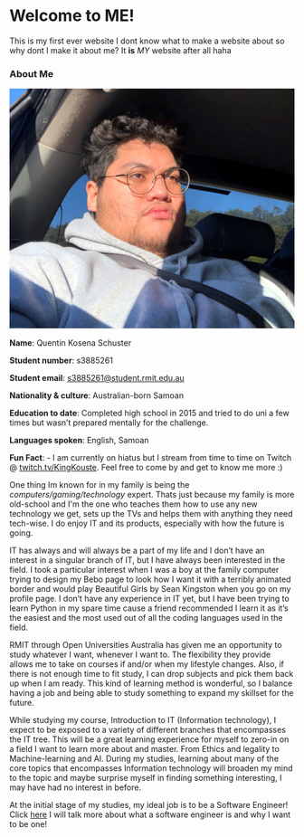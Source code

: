 # Welcome to ME!

This is my first ever website I dont know what to make a website about so why dont I make it about me? It **is** _MY_ website after all haha

### About Me
![My Face](/Picture-of-QKS.jpg)

**Name**: Quentin Kosena Schuster 

**Student number**: s3885261 

**Student email**: s3885261@student.rmit.edu.au 

**Nationality & culture**: Australian-born Samoan 

**Education to date**: Completed high school in 2015 and tried to do uni a few times but wasn’t prepared mentally for the challenge. 

**Languages spoken**: English, Samoan 

**Fun Fact**: - I am currently on hiatus but I stream from time to time on Twitch @ [twitch.tv/KingKouste](https://www.twitch.tv/KingKouste). Feel free to come by and get to know me more :)

One thing Im known for in my family is being the _computers/gaming/technology_ expert. Thats just because my family is more old-school and I'm the one who teaches them how to use any new technology we get, sets up the TVs and helps them with anything they need tech-wise. I do enjoy IT and its products, especially with how the future is going.

IT has always and will always be a part of my life and I don’t have an interest in a singular branch of IT, but I have always been interested in the field.  I took a particular interest when I was a boy at the family computer trying to design my Bebo page to look how I want it with a terribly animated border and would play Beautiful Girls by Sean Kingston when you go on my profile page. I don’t have any experience in IT yet, but I have been trying to learn Python in my spare time cause a friend recommended I learn it as it’s the easiest and the most used out of all the coding languages used in the field. 

RMIT through Open Universities Australia has given me an opportunity to study whatever I want, whenever I want to. The flexibility they provide allows me to take on courses if and/or when my lifestyle changes. Also, if there is not enough time to fit study, I can drop subjects and pick them back up when I am ready. This kind of learning method is wonderful, so I balance having a job and being able to study something to expand my skillset for the future. 

While studying my course, Introduction to IT (Information technology), I expect to be exposed to a variety of different branches that encompasses the IT tree. This will be a great learning experience for myself to zero-in on a field I want to learn more about and master. From Ethics and legality to Machine-learning and AI. During my studies, learning about many of the core topics that encompasses Information technology will broaden my mind to the topic and maybe surprise myself in finding something interesting, I may have had no interest in before. 



At the initial stage of my studies, my ideal job is to be a Software Engineer! Click [here](/mydreamjob.md) I will talk more about what a software engineer is and why I want to be one!
